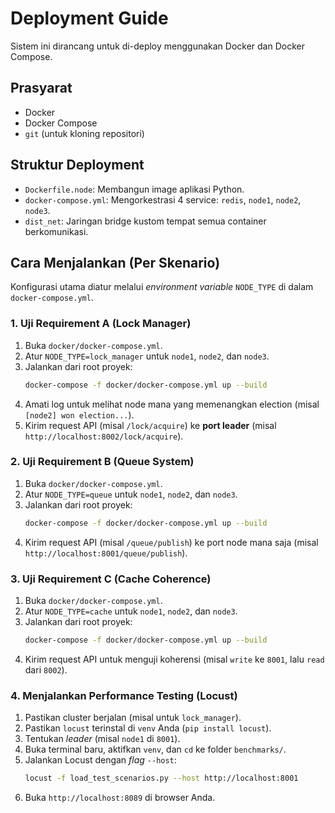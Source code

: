 # Deployment Guide

Sistem ini dirancang untuk di-deploy menggunakan Docker dan Docker Compose.

## Prasyarat
- Docker
- Docker Compose
- `git` (untuk kloning repositori)

## Struktur Deployment
- `Dockerfile.node`: Membangun image aplikasi Python.
- `docker-compose.yml`: Mengorkestrasi 4 service: `redis`, `node1`, `node2`, `node3`.
- `dist_net`: Jaringan bridge kustom tempat semua container berkomunikasi.

## Cara Menjalankan (Per Skenario)

Konfigurasi utama diatur melalui *environment variable* `NODE_TYPE` di dalam `docker-compose.yml`.

### 1. Uji Requirement A (Lock Manager)
1.  Buka `docker/docker-compose.yml`.
2.  Atur `NODE_TYPE=lock_manager` untuk `node1`, `node2`, dan `node3`.
3.  Jalankan dari root proyek:
    ```bash
    docker-compose -f docker/docker-compose.yml up --build
    ```
4.  Amati log untuk melihat node mana yang memenangkan election (misal `[node2] won election...`).
5.  Kirim request API (misal `/lock/acquire`) ke **port leader** (misal `http://localhost:8002/lock/acquire`).

### 2. Uji Requirement B (Queue System)
1.  Buka `docker/docker-compose.yml`.
2.  Atur `NODE_TYPE=queue` untuk `node1`, `node2`, dan `node3`.
3.  Jalankan dari root proyek:
    ```bash
    docker-compose -f docker/docker-compose.yml up --build
    ```
4.  Kirim request API (misal `/queue/publish`) ke port node mana saja (misal `http://localhost:8001/queue/publish`).

### 3. Uji Requirement C (Cache Coherence)
1.  Buka `docker/docker-compose.yml`.
2.  Atur `NODE_TYPE=cache` untuk `node1`, `node2`, dan `node3`.
3.  Jalankan dari root proyek:
    ```bash
    docker-compose -f docker/docker-compose.yml up --build
    ```
4.  Kirim request API untuk menguji koherensi (misal `write` ke `8001`, lalu `read` dari `8002`).

### 4. Menjalankan Performance Testing (Locust)
1.  Pastikan cluster berjalan (misal untuk `lock_manager`).
2.  Pastikan `locust` terinstal di `venv` Anda (`pip install locust`).
3.  Tentukan *leader* (misal `node1` di `8001`).
4.  Buka terminal baru, aktifkan `venv`, dan `cd` ke folder `benchmarks/`.
5.  Jalankan Locust dengan *flag* `--host`:
    ```bash
    locust -f load_test_scenarios.py --host http://localhost:8001
    ```
6.  Buka `http://localhost:8089` di browser Anda.